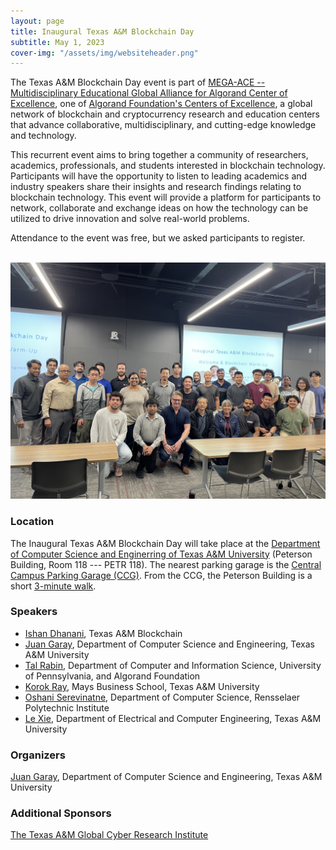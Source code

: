 ```yaml
---
layout: page
title: Inaugural Texas A&M Blockchain Day
subtitle: May 1, 2023
cover-img: "/assets/img/websiteheader.png"
---
```


The Texas A&M Blockchain Day event is part of [MEGA-ACE -- Multidisciplinary Educational Global Alliance for Algorand Center of Excellence](https://www.cs.purdue.edu/blockchain/research/mega-ace.html), one of [Algorand Foundation's Centers of Excellence](https://www.algorand.foundation/ace), a global network of blockchain and cryptocurrency research and education centers that advance collaborative, multidisciplinary, and cutting-edge knowledge and technology. 

This recurrent event aims to bring together a community of researchers, academics, professionals, and students interested in blockchain technology. Participants will have the opportunity to listen to leading academics and industry speakers share their insights and research findings relating to blockchain technology. This event will provide a platform for participants to network, collaborate and exchange ideas on how the technology can be utilized to drive innovation and solve real-world problems.

Attendance to the event was free, but we asked participants to register. 
<!-- [register](https://forms.gle/NztivVBvVWZFtMV79). -->

<br>

<img src="/assets/img/inaugural-event-050123.jpg">



### Location

The Inaugural Texas A&M Blockchain Day will take place at the [Department of Computer Science and Enginerring of Texas A&M University](https://www.google.com/maps/place/Department+of+Computer+Science+%26+Engineering/@30.6160263,-96.3386016,15z/data=!4m6!3m5!1s0x86468396ffad01e7:0xcb0e43cf41903109!8m2!3d30.6160263!4d-96.3386016!16s%2Fg%2F12hqjy40d) (Peterson Building, Room 118 --- PETR 118). The nearest parking garage is the [Central Campus Parking Garage (CCG)](https://www.google.com/maps/place/Central+Campus+Parking+Garage+(CCG)/@30.6167129,-96.3374437,17z/data=!3m1!4b1!4m6!3m5!1s0x86468390b997fb1f:0xbfbcca6f419639e7!8m2!3d30.6167129!4d-96.3374437!16s%2Fg%2F11c7446qwd). From the CCG, the Peterson Building is a short [3-minute walk](https://www.google.com/maps/dir/Central+Campus+Parking+Garage+(CCG),+Spence+Street,+College+Station,+TX/Department+of+Computer+Science+%26+Engineering,+L.F.+Peterson+Building,+435+Nagle+St,+College+Station,+TX+77843/@30.6164207,-96.3405954,17z/data=!3m1!4b1!4m13!4m12!1m5!1m1!1s0x86468390b997fb1f:0xbfbcca6f419639e7!2m2!1d-96.3374197!2d30.6167022!1m5!1m1!1s0x86468396ffad01e7:0xcb0e43cf41903109!2m2!1d-96.3386016!2d30.6160263).

    
### Speakers

- [Ishan Dhanani](https://www.linkedin.com/in/ishandhanani/), Texas A&M Blockchain
- [Juan Garay](https://jagaray.com), Department of Computer Science and Engineering, Texas A&M University 
- [Tal Rabin](https://en.wikipedia.org/wiki/Tal_Rabin), Department of Computer and Information Science, University of Pennsylvania, and Algorand Foundation
- [Korok Ray](https://mays.tamu.edu/directory/korok/), Mays Business School, Texas A&M University
- [Oshani Serevinatne](https://faculty.rpi.edu/oshani-seneviratne), Department of Computer Science, Rensselaer Polytechnic Institute
- [Le Xie](https://gridx.engr.tamu.edu/), Department of Electrical and Computer Engineering, Texas A&M University


### Organizers

[Juan Garay](https://jagaray.com), Department of Computer Science and Engineering, Texas A&M University 

### Additional Sponsors
    
[The Texas A&M Global Cyber Research Institute](https://gcri.tamu.edu/)  
